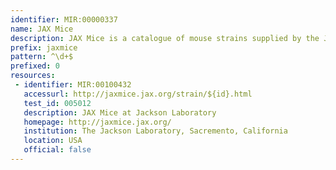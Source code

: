 ```yaml
---
identifier: MIR:00000337
name: JAX Mice
description: JAX Mice is a catalogue of mouse strains supplied by the Jackson Laboratory.
prefix: jaxmice
pattern: ^\d+$
prefixed: 0
resources:
 - identifier: MIR:00100432
   accessurl: http://jaxmice.jax.org/strain/${id}.html
   test_id: 005012
   description: JAX Mice at Jackson Laboratory
   homepage: http://jaxmice.jax.org/
   institution: The Jackson Laboratory, Sacremento, California
   location: USA
   official: false
---
```

